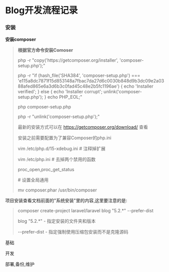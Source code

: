 # Blog开发流程记录

### 安装

**安装composer**

> **根据官方命令安装Comoser**
> 
> php -r "copy\('https:\/\/getcomposer.org\/installer', 'composer-setup.php'\);"
> 
> php -r "if \(hash\_file\('SHA384', 'composer-setup.php'\) === 'e115a8dc7871f15d853148a7fbac7da27d6c0030b848d9b3dc09e2a0388afed865e6a3d6b3c0fad45c48e2b5fc1196ae'\) { echo 'Installer verified'; } else { echo 'Installer corrupt'; unlink\('composer-setup.php'\); } echo PHP\_EOL;"
> 
> php composer-setup.php
> 
> php -r "unlink\('composer-setup.php'\);"
> 
> 最新的安装方式可以在 [https:\/\/getcomposer.org\/download\/](https://getcomposer.org/download/) 查看
> 
> 安装之前需要配置为了兼容Composer的php.ini
> 
> vim \/etc\/php.d\/15-xdebug.ini \# 注释掉扩展
> 
> vim \/etc\/php.ini \# 去掉两个禁用的函数
> 
> proc\_open,proc\_get\_status
> 
> \# 设置全局通用
> 
> mv composer.phar \/usr\/bin\/composer

项目安装查看文档前面的"系统安装"里的内容,这里要注意的是:

> composer create-project laravel\/laravel blog "5.2.\*" --prefer-dist
> 
> blog "5.2.\*" - 指定安装的文件夹和版本
> 
> --prefer-dist - 指定强制使用压缩包安装而不是克隆源码

基础

开发

部署,备份,维护

